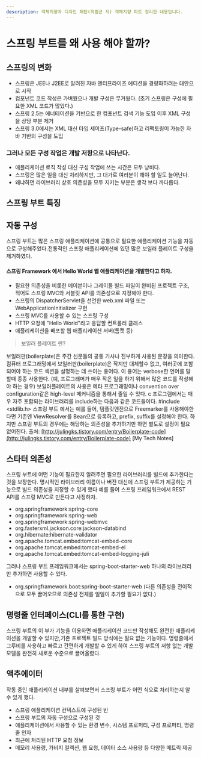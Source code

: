 ```yaml
---
description: 객체지향과 디자인 패턴(최범균 저) 객체지향 파트 정리한 내용입니다.
---
```


# 스프링 부트를 왜 사용 해야 할까?

## 스프링의 변화

* 스프링은 JEE나 J2EE로 알려진 자바 엔터프라이즈 에디션을 경량화하려는 대안으로 시작
* 컴포넌트 코드 작성은 가벼웠으나 개발 구성은 무거웠다. (초기 스프링은 구성에 필요한 XML 코드가 많았다.)
* 스프링 2.5는 에너테이션을 기반으로 한 컴포넌트 검색 기능 도입 이후 XML 구성을 상당 부분 제거
* 스프링 3.0에서는 XML 대신 타입 세이프(Type-safe)하고 리팩토링이 가능한 자바 기반의 구성을 도입

### 그러나 모든 구성 작업은 개발 저항으로 나타난다.

* 애플리케이션 로직 작성 대신 구성 작업에 쓰는 시간은 모두 낭비다.
* 스프링은 많은 일을 대신 처리하지만, 그 대가로 여러분이 해야 할 일도 늘어난다.
* 왜냐하면 라이브러리 상호 의존성을 모두 지키는 부분은 생각 보다 까다롭다.

## 스프링 부트 특징

## 자동 구성

스프링 부트는 많은 스프링 애플리케이션에 공통으로 필요한 애플리케이션 기능을 자동으로 구성해주었다.전통적인 스프링 애플리케이션에 있던 많은 보일러 플레이트 구성을 제거하였다.

#### 스프링 Framework 에서 Hello World 웹 애플리케이션을 개발한다고 하자.

* 필요한 의존성을 비롯한 메이븐이나 그레이들 빌드 파일이 완비된 프로젝트 구조, 적어도 스프링 MVC와 서블릿 API를 의존성으로 지정해야 한다.
* 스프링의 DispatcherServlet을 선언한 web.xml 파일 또는 WebApplicationInitializer 구현
* 스프링 MVC를 사용할 수 있는 스프링 구성
* HTTP 요청에 "Hello World"라고 응답할 컨트롤러 클래스
* 애플리케이션을 배포할 웹 애플리케이션 서버(톰캣 등)

> 보일러 플레이트 란?

보일러판(boilerplate)은 주간 신문들의 공통 기사나 진부하게 사용된 문장을 의미한다. 컴퓨터 프로그래밍에서 보일러판(boilerplate)은 작지만 대체할수 없고, 여러곳에 포함되어야 하는 코드 섹션을 설명하는 데 쓰이는 용어다. 이 용어는 verbose한 언어를 말할때 종종 사용한다. (예, 프로그래머가 매우 작은 일을 하기 위해서 많은 코드를 작성해야 하는 경우) 보일러플레이트의 사용은 메타 프로그래밍이나 convention over configuration같은 high-level 메커니즘을 통해서 줄일 수 있다. c 프로그램에서는 매우 자주 포함되는 라이브러리를 include하는 다음과 같은 코드들이다. #include \<stdlib.h> 스프링 부트 에서는 예를 들어, 템플릿엔진으로 Freemarker를 사용해야한다면 기존엔 ViewResolver를 Bean으로 등록하고, prefix, suffix를 설정해야 한다. 하지만 스프링 부트의 경우에는 해당하는 의존성을 추가하기만 하면 별도로 설정이 필요 없어진다. 출처: [http://julingks.tistory.com/entry/Boilerplate-code](http://julingks.tistory.com/entry/Boilerplate-code) \[My Tech Notes]

## 스타터 의존성

스프링 부트에 어떤 기능이 필요한지 알려주면 필요한 라이브러리를 빌드에 추가한다는 것을 보장한다. 명시적인 라이브러리 이름이나 버전 대신에 스프링 부트가 제공하는 기능으로 빌드 의존성을 지정할 수 있게 했다 예를 들어 스프링 프레임워크에서 REST API를 스프링 MVC로 만든다고 사정하자.

* org.springframework:spring-core
* org.springframework:spring-web
* org.springframework:spring-webmvc
* org.fasterxml.jackson.core:jackson-databind
* org.hibernate:hibernate-validator
* org.apache.tomcat.embed:tomcat-embed-core
* org.apache.tomcat.embed:tomcat-embed-el
* org.apache.tomcat.embed:tomcat-embed-logging-juli

그러나 스프링 부트 프레임워크에서는 spring-boot-starter-web 하나의 라이브러리만 추가하면 사용할 수 있다.

* org.springframework.boot:spring-boot-starter-web (다른 의존성을 전이적으로 모두 끌어오므로 의존성 전체를 일일이 추가할 필요가 없다.)

## 명령줄 인터페이스(CLI를 통한 구현)

스프링 부트의 이 부가 기능을 이용하면 애플리케이션 코드만 작성해도 완전한 애플리케이션을 개발할 수 있지만,기존 프로젝트 빌드 방식에는 필요 없는 기능이다. 명령줄에서 그루비를 사용하고 빠르고 간편하게 개발할 수 있게 하여 스프링 부트의 저항 없는 개발 모델을 완전히 새로운 수준으로 끌어올렸다.

## 액추에이터

작동 중인 애플리케이션 내부를 살펴보면서 스프링 부트가 어떤 식으로 처리하는지 알 수 있게 했다.

* 스프링 애플리케이션 컨텍스트에 구성된 빈
* 스프링 부트의 자동 구성으로 구성된 것
* 애플리케이션에서 사용할 수 있는 환경 변수, 시스템 프로퍼티, 구성 프로퍼티, 명령줄 인자
* 최근에 처리된 HTTP 요청 정보
* 메모리 사용량, 가비지 컬렉션, 웹 요청, 데이터 소스 사용량 등 다양한 메트릭 제공
